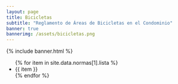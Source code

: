 ```yaml
---
layout: page
title: Bicicletas
subtitle: "Reglamento de Áreas de Bicicletas en el Condominio"
banner: true
bannerimg: /assets/bicicletas.png
---
```


{% include banner.html %}


<ul class="font-karla list-group list-group-numbered">
	{% for item in site.data.normas[1].lista %}
		<li class="list-group-item list-group-item-warning mb-2 shadow">{{ item }}</li>
	{% endfor %}
</ul>
